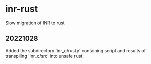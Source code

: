 # inr-rust
Slow migration of INR to rust

## 20221028

Added the subdirectory 'inr_c/rusty' containing script and results of
transpiling 'inr_c/src' into unsafe rust.
